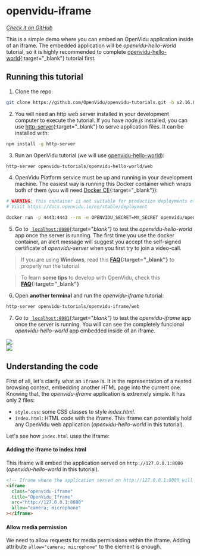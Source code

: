 # openvidu-iframe
<a href="https://github.com/OpenVidu/openvidu-tutorials/tree/master/openvidu-iframe" target="_blank"><i class="icon ion-social-github"> Check it on GitHub</i></a>

This is a simple demo where you can embed an OpenVidu application inside of an iframe. The embedded application will be _openvidu-hello-world_ tutorial, so it is highly recommended to complete [openvidu-hello-world](tutorials/openvidu-hello-world/){:target="_blank"} tutorial first.

## Running this tutorial

1) Clone the repo:

```bash
git clone https://github.com/OpenVidu/openvidu-tutorials.git -b v2.16.0
```

2) You will need an http web server installed in your development computer to execute the tutorial. If you have _node.js_ installed, you can use [http-server](https://github.com/indexzero/http-server){:target="_blank"} to serve application files. It can be installed with:

```bash
npm install -g http-server
```

3) Run an OpenVidu tutorial (we will use [openvidu-hello-world](tutorials/openvidu-hello-world/)):

```bash
http-server openvidu-tutorials/openvidu-hello-world/web
```

4) OpenVidu Platform service must be up and running in your development machine. The easiest way is running this Docker container which wraps both of them (you will need [Docker CE](https://store.docker.com/search?type=edition&offering=community){:target="_blank"}):

```bash
# WARNING: this container is not suitable for production deployments of OpenVidu Platform
# Visit https://docs.openvidu.io/en/stable/deployment

docker run -p 4443:4443 --rm -e OPENVIDU_SECRET=MY_SECRET openvidu/openvidu-server-kms:2.16.0
```

5) Go to _[`localhost:8080`](http://localhost:8080){:target="_blank"}_ to test the _openvidu-hello-world_ app once the server is running. The first time you use the docker container, an alert message will suggest you accept the self-signed certificate of _openvidu-server_ when you first try to join a video-call.

> If you are using **Windows**, read this **[FAQ](troubleshooting/#3-i-am-using-windows-to-run-the-tutorials-develop-my-app-anything-i-should-know){:target="_blank"}** to properly run the tutorial

> To learn **some tips** to develop with OpenVidu, check this **[FAQ](troubleshooting/#2-any-tips-to-make-easier-the-development-of-my-app-with-openvidu){:target="_blank"}**

6) Open **another terminal** and run the _openvidu-iframe_ tutorial:

```bash
http-server openvidu-tutorials/openvidu-iframe/web
```

7) Go to _[`localhost:8081`](http://localhost:8081){:target="_blank"}_ to test the _openvidu-iframe_ app once the server is running. You will can see the completely funcional _openvidu-hello-world_ app embedded inside of an iframe.


<div class="row no-margin row-gallery">
	<div class="col-md-6">
		<a data-fancybox="gallery" href="img/docs/tutorials/openvidu-iframe.png">
		<img class="img-responsive" src="img/docs/tutorials/openvidu-iframe.png">
	</a>
	</div>
	<div class="col-md-6">
		<a data-fancybox="gallery" href="img/docs/tutorials/openvidu-iframe2.png">
		<img class="img-responsive" src="img/docs/tutorials/openvidu-iframe2.png">
	</a>
	</div>
</div>


## Understanding the code

First of all,  let's clarify what an `iframe` is. It is the representation of a nested browsing context, embedding another HTML page into the current one. Knowing that, the _openvidu-iframe_ application is extremely simple. It has only 2 files:

- `style.css`: some CSS classes to style _index.html_.
- `index.html`: HTML code with the iframe. This iframe can potentially hold any OpenVidu web application (_openvidu-hello-world_ in this tutorial).

Let's see how `index.html` uses the iframe:

#### Adding the iframe to index.html

This iframe will embed the application served on `http://127.0.0.1:8080` (_openvidu-hello-world_ in this tutorial).

```html
<!-- Iframe where the application served on http://127.0.0.1:8080 will be embedded -->
<iframe
  class="openvidu-iframe"
  title="OpenVidu Iframe"
  src="http://127.0.0.1:8080"
  allow="camera; microphone"
></iframe>
```

#### Allow media permission

We need to allow requests for media permissions within the iframe. Adding attribute `allow="camera; microphone"` to the element is enough.

<br>

<link rel="stylesheet" href="https://cdnjs.cloudflare.com/ajax/libs/fancybox/3.1.20/jquery.fancybox.min.css" />
<script src="https://cdnjs.cloudflare.com/ajax/libs/fancybox/3.1.20/jquery.fancybox.min.js"></script>
<script>
  $().fancybox({
    selector : '[data-fancybox="gallery"]',
    infobar : true,
    arrows : false,
    loop: true,
    protect: true,
    transitionEffect: 'slide',
    buttons : [
        'close'
    ],
    clickOutside : 'close',
    clickSlide   : 'close',
  });
</script>